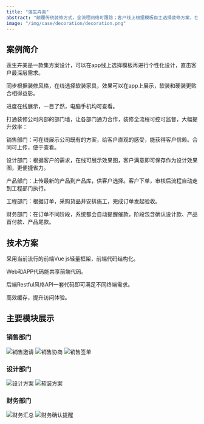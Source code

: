 ```yaml
---
title: "莲生卉美"
abstract: "颠覆传统装修方式，全流程网络可跟踪；客户线上根据模板自主选择装修方案，在线设计；搭配软装一体平台,选定即可在线采购；订单可在线管理；随时可以网上查看装修进度；管理人员在线查看订单支付情况，智能提醒"
image: "/img/case/decoration/decoration.png"
---
```


## 案例简介
莲生卉美是一款集方案设计，可以在app线上选择模板再进行个性化设计，直击客户最深层需求。

同步根据装修风格，在线选择软装家具，效果可以在app上展示，软装和硬装更贴合相得益彰。

进度在线展示，一目了然，电脑手机均可查看。


打通装修公司内部的部门墙，让各部门通力合作，装修全流程可控可监督，大幅提升效率：

销售部门：可在线展示公司既有的方案，给客户直观的感受，能获得客户信赖。合同可上传，便于查看。

设计部门：根据客户的需求，在线可展示效果图，客户满意即可保存作为设计效果图，更便捷省力。

产品部门：上传最新的产品到产品库，供客户选择。客户下单，审核后流程自动走到工程部门执行。

工程部门：根据订单，采购货品并安排施工，完成订单发起验收。

财务部门：在订单不同阶段，系统都会自动提醒催款，阶段包含确认设计款、产品首付款、产品尾款。

## 技术方案
采用当前流行的前端Vue js轻量框架，前端代码结构化。

Web和APP代码能共享前端代码。

后端Restful风格API一套代码即可满足不同终端需求。

高效缓存，提升访问体验。
## 主要模块展示


### 销售部门 ###
![销售邀请](/img/case/decoration/seller-invite.png "Decoration")
![销售协商](/img/case/decoration/seller-negotiation.png "Decoration")
![销售签单](/img/case/decoration/seller-sign.png "Decoration")

### 设计部门 ###
![设计方案](/img/case/decoration/design.png "Decoration")
![软装方案](/img/case/decoration/design-choosed.png "Decoration")

### 财务部门 ###
![财务汇总](/img/case/decoration/finance.png "Decoration")
![财务确认提醒](/img/case/decoration/finance-confirm.png "Decoration")

